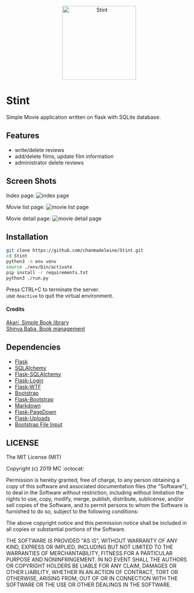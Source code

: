 <p align="center"><img src="https://user-images.githubusercontent.com/39877134/54490688-516a7d00-488e-11e9-82fa-89c19ba0091f.png" alt="Stint" height="200px"></p>

# Stint
Simple Movie application written on flask with SQLite database.

## Features
* write/delete reviews
* add/delete films, update film information
* administrator delete reviews

## Screen Shots
Index page:
![index page](https://user-images.githubusercontent.com/39877134/54490656-fd5f9880-488d-11e9-8eab-0263a7118706.png)

Movie list page:
![movie list page](https://user-images.githubusercontent.com/39877134/54490658-15371c80-488e-11e9-9543-fc71489fec76.png)

Movie detail page:
![movie detail page](https://user-images.githubusercontent.com/39877134/54490664-21bb7500-488e-11e9-942b-4931eb45076e.png)

## Installation
```sh
git clone https://github.com/chanmadeleine/Stint.git
cd Stint
python3 -m env venv
source ./env/bin/activate
pip install -r requirements.txt
python3 ./run.py
```

Press CTRL+C to terminate the server.  
use `deactive` to quit the virtual environment.

#### Credits
[Akari, Simple Book library](https://github.com/magic-akari/BookLibrary)  
[Shinya Baba, Book management](https://logics-of-blue.com/visual-studio-flask-book-management-crud/)

## Dependencies

- [Flask](https://github.com/mitsuhiko/flask)
- [SQLAlchemy](https://github.com/zzzeek/sqlalchemy)
- [Flask-SQLAlchemy](https://github.com/mitsuhiko/flask-sqlalchemy)
- [Flask-Login](https://github.com/maxcountryman/flask-login)
- [Flask-WTF](https://github.com/lepture/flask-wtf)
- [Bootstrap](http://getbootstrap.com/)
- [Flask-Bootstrap](https://github.com/mbr/flask-bootstrap)
- [Markdown](https://pythonhosted.org/Markdown/)
- [Flask-PageDown](https://github.com/miguelgrinberg/Flask-PageDown)
- [Flask-Uploads](https://packages.python.org/Flask-Uploads/)
- [Bootstrap File Input](https://github.com/kartik-v/bootstrap-file-input)

## LICENSE
The MIT License (MIT)

Copyright (c) 2019 MC :octocat:

Permission is hereby granted, free of charge, to any person obtaining a copy
of this software and associated documentation files (the "Software"), to deal
in the Software without restriction, including without limitation the rights
to use, copy, modify, merge, publish, distribute, sublicense, and/or sell
copies of the Software, and to permit persons to whom the Software is
furnished to do so, subject to the following conditions:

The above copyright notice and this permission notice shall be included in all
copies or substantial portions of the Software.

THE SOFTWARE IS PROVIDED "AS IS", WITHOUT WARRANTY OF ANY KIND, EXPRESS OR
IMPLIED, INCLUDING BUT NOT LIMITED TO THE WARRANTIES OF MERCHANTABILITY,
FITNESS FOR A PARTICULAR PURPOSE AND NONINFRINGEMENT. IN NO EVENT SHALL THE
AUTHORS OR COPYRIGHT HOLDERS BE LIABLE FOR ANY CLAIM, DAMAGES OR OTHER
LIABILITY, WHETHER IN AN ACTION OF CONTRACT, TORT OR OTHERWISE, ARISING FROM,
OUT OF OR IN CONNECTION WITH THE SOFTWARE OR THE USE OR OTHER DEALINGS IN THE
SOFTWARE.

